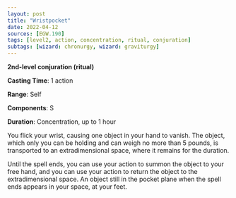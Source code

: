 ```yaml
---
layout: post
title: "Wristpocket"
date: 2022-04-12
sources: [EGW.190]
tags: [level2, action, concentration, ritual, conjuration]
subtags: [wizard: chronurgy, wizard: graviturgy]
---
```


**2nd-level conjuration (ritual)**

**Casting Time**: 1 action

**Range**: Self

**Components**: S

**Duration**: Concentration, up to 1 hour

You flick your wrist, causing one object in your hand to vanish. The object, which only you can be holding and can weigh no more than 5 pounds, is transported to an extradimensional space, where it remains for the duration.

Until the spell ends, you can use your action to summon the object to your free hand, and you can use your action to return the object to the extradimensional space. An object still in the pocket plane when the spell ends appears in your space, at your feet.
